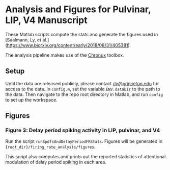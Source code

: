 # Analysis and Figures for Pulvinar, LIP, V4 Manuscript

These Matlab scripts compute the stats and generate the figures used in [Saalmann, Ly, et al.] (https://www.biorxiv.org/content/early/2018/08/31/405381).

The analysis pipeline makes use of the [Chronux](http://chronux.org/) toolbox. 

## Setup

Until the data are released publicly, please contact rly@princeton.edu for access to the data. In `config.m`, set the variable `ENV.dataDir` to the path to the data. Then navigate to the repo root directory in Matlab, and run `config` to set up the workspace.

## Figures

### Figure 3: Delay period spiking activity in LIP, pulvinar, and V4

Run the script `runSpdfsAndDelayPeriodFRStats`. Figures will be generated in `{root_dir}/firing_rate_analysis/figures`.

This script also computes and prints out the reported statistics of attentional modulation of delay period spiking in each area. 